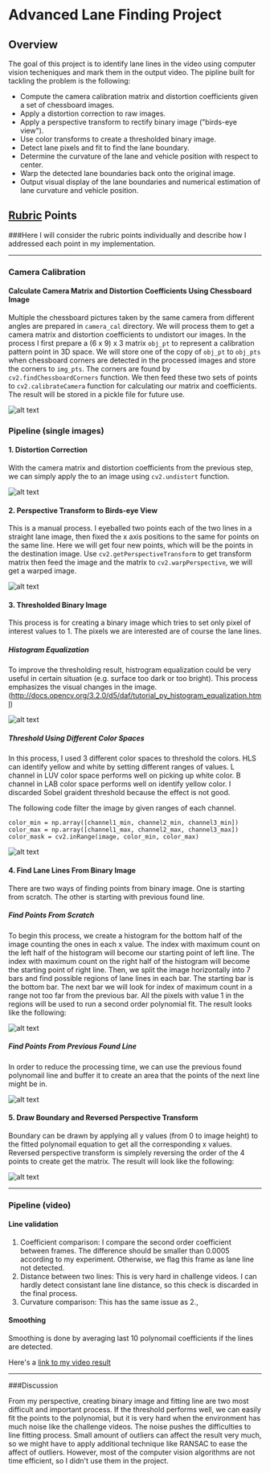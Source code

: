 # Advanced Lane Finding Project

## Overview

The goal of this project is to identify lane lines in the video using computer vision techeniques and mark them in the output video. The pipline built for tackling the problem is the following:

* Compute the camera calibration matrix and distortion coefficients given a set of chessboard images.
* Apply a distortion correction to raw images.
* Apply a perspective transform to rectify binary image ("birds-eye view").
* Use color transforms to create a thresholded binary image.
* Detect lane pixels and fit to find the lane boundary.
* Determine the curvature of the lane and vehicle position with respect to center.
* Warp the detected lane boundaries back onto the original image.
* Output visual display of the lane boundaries and numerical estimation of lane curvature and vehicle position.

[//]: # (Image References)

[image1]: ./images/image1.png ""
[image2]: ./images/image2.png ""
[image3]: ./images/image3.png ""
[image4]: ./images/image4.png ""
[image5]: ./images/image5.png ""
[image6]: ./images/image6.png ""
[image7]: ./images/image7.png ""
[image8]: ./images/image8.png ""
[video1]: ./videos/project_video_output.mp4 "Video"


## [Rubric](https://review.udacity.com/#!/rubrics/571/view) Points
###Here I will consider the rubric points individually and describe how I addressed each point in my implementation.

---
### Camera Calibration

#### Calculate Camera Matrix and Distortion Coefficients Using Chessboard Image

Multiple the chessboard pictures taken by the same camera from different angles are prepared in `camera_cal` directory. We will process them to get a camera matrix and distortion coefficients to undistort our images.
In the process I first prepare a (6 x 9) x 3 matrix `obj_pt` to represent a calibration pattern point in 3D space. We will store one of the copy of `obj_pt` to `obj_pts` when chessboard corners are detected in the processed images and store the corners to `img_pts`. The corners are found by `cv2.findChessboardCorners` function. We then feed these two sets of points to `cv2.calibrateCamera` function for calculating our matrix and coefficients. The result will be stored in a pickle file for future use.

![alt text][image1]


### Pipeline (single images)

#### 1. Distortion Correction

With the camera matrix and distortion coefficients from the previous step, we can simply apply the to an image using `cv2.undistort` function.

![alt text][image2]

#### 2. Perspective Transform to Birds-eye View

This is a manual process. I eyeballed two points each of the two lines in a straight lane image, then fixed the x axis positions to the same for points on the same line. Here we will get four new points, which will be the points in the destination image. Use `cv2.getPerspectiveTransform` to get transform matrix then feed the image and the matrix to `cv2.warpPerspective`, we will get a warped image.

![alt text][image3]

#### 3. Thresholded Binary Image

This process is for creating a binary image which tries to set only pixel of interest values to 1. The pixels we are interested are of course the lane lines.

##### Histogram Equalization

To improve the thresholding result, histrogram equalization could be very useful in certain situation (e.g. surface too dark or too bright). This process emphasizes the visual changes in the image. (http://docs.opencv.org/3.2.0/d5/daf/tutorial_py_histogram_equalization.html)

![alt text][image4]

##### Threshold Using Different Color Spaces

In this process, I used 3 different color spaces to threshold the colors. HLS can identify yellow and white by setting different ranges of values. L channel in LUV color space performs well on picking up white color. B channel in LAB color space performs well on identify yellow color. I discarded Sobel graident threshold because the effect is not good.

The following code filter the image by given ranges of each channel.
```
color_min = np.array([channel1_min, channel2_min, channel3_min])
color_max = np.array([channel1_max, channel2_max, channel3_max])
color_mask = cv2.inRange(image, color_min, color_max)
```

![alt text][image5]


#### 4. Find Lane Lines From Binary Image

There are two ways of finding points from binary image. One is starting from scratch. The other is starting with previous found line.

##### Find Points From Scratch

To begin this process, we create a histogram for the bottom half of the image counting the ones in each x value. The index with maximum count on the left half of the histogram will become our starting point of left line. The index with maximum count on the right half of the histogram will become the starting point of right line.
Then, we split the image horizontally into 7 bars and find possible regions of lane lines in each bar. The starting bar is the bottom bar. The next bar we will look for index of maximum count in a range not too far from the previous bar. All the pixels with value 1 in the regions will be used to run a second order polynomial fit. The result looks like the following:

![alt text][image6]

##### Find Points From Previous Found Line

In order to reduce the processing time, we can use the previous found polynomail line and buffer it to create an area that the points of the next line might be in.

![alt text][image7]


#### 5. Draw Boundary and Reversed Perspective Transform

Boundary can be drawn by applying all y values (from 0 to image height) to the fitted polynomail equation to get all the corresponding x values. Reversed perspective transform is simplely reversing the order of the 4 points to create get the matrix. The result will look like the following:

![alt text][image8]

---

### Pipeline (video)

#### Line validation

1. Coefficient comparison: I compare the second order coefficient between frames. The difference should be smaller than 0.0005 according to my experiment. Otherwise, we flag this frame as lane line not detected.
2. Distance between two lines: This is very hard in challenge videos. I can hardly detect consistant lane line distance, so this check is discarded in the final process.
3. Curvature comparison: This has the same issue as 2.,

#### Smoothing

Smoothing is done by averaging last 10 polynomail coefficients if the lines are detected.


Here's a [link to my video result][video1]

---

###Discussion

From my perspective, creating binary image and fitting line are two most difficult and important process. If the threshold performs well, we can easily fit the points to the polynomial, but it is very hard when the environment has much noise like the challenge videos. The noise pushes the difficulties to line fitting process. Small amount of outliers can affect the result very much, so we might have to apply additional technique like RANSAC to ease the affect of outliers. However, most of the computer vision algorithms are not time efficient, so I didn't use them in the project.

